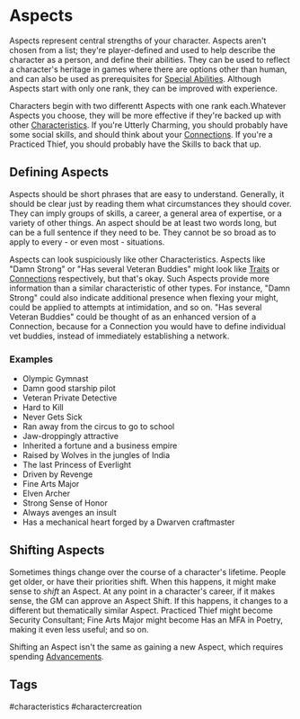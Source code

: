 # Aspects

Aspects represent central strengths of your character.  Aspects aren't chosen from a list; they're player-defined and used to help describe the character as a person, and define their abilities. They can be used to reflect a character's heritage in games where there are options other than human, and can also be used as prerequisites for [Special Abilities](SpecialABilities.md). Although Aspects start with only one rank, they can be improved with experience.

Characters begin with two differentt Aspects with one rank each.Whatever Aspects you choose, they will be more effective if they're backed up with other [Characteristics](Characteristics.md). If you're Utterly Charming, you should probably have some social skills, and should think about your [Connections](Connections.md). If you're a Practiced Thief, you should probably have the Skills to back that up.

## Defining Aspects

Aspects should be short phrases that are easy to understand. Generally, it should be clear just by reading them what circumstances they should cover. They can imply groups of skills, a career, a general area of expertise, or a variety of other things. An aspect should be at least two words long, but can be a full sentence if they need to be. They cannot be so broad as to apply to every - or even most - situations.

Aspects can look suspiciously like other Characteristics. Aspects like "Damn Strong" or "Has several Veteran Buddies" might look like [Traits](Traits.md) or [Connections](Connections.md) respectively, but that's okay. Such Aspects provide more information than a similar characteristic of other types. For instance, "Damn Strong" could also indicate additional presence when flexing your might, could be applied to attempts at intimidation, and so on. "Has several Veteran Buddies" could be thought of as an enhanced version of a Connection, because for a Connection you would have to define individual vet buddies, instead of immediately establishing a network.

### Examples

- Olympic Gymnast
- Damn good starship pilot
- Veteran Private Detective
- Hard to Kill
- Never Gets Sick
- Ran away from the circus to go to school
- Jaw-droppingly attractive
- Inherited a fortune and a business empire
- Raised by Wolves in the jungles of India
- The last Princess of Everlight
- Driven by Revenge
- Fine Arts Major
- Elven Archer
- Strong Sense of Honor
- Always avenges an insult
- Has a mechanical heart forged by a Dwarven craftmaster

## Shifting Aspects

Sometimes things change over the course of a character's lifetime. People get older, or have their priorities shift. When this happens, it might make sense to *shift* an Aspect. At any point in a character's career, if it makes sense, the GM can approve an Aspect Shift. If this happens, it changes to a different but thematically similar Aspect. Practiced Thief might become Security Consultant; Fine Arts Major might become Has an MFA in Poetry, making it even less useful; and so on.

Shifting an Aspect isn't the same as gaining a new Aspect, which requires spending [Advancements](Advancement.ms).

## Tags

#characteristics #charactercreation
